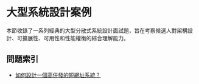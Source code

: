 # 大型系統設計案例

本節收錄了一系列經典的大型分散式系統設計面試題，旨在考察候選人對架構設計、可擴展性、可用性和性能權衡的綜合理解能力。

## 問題索引

- [如何設計一個高併發的短網址系統？](./how_to_design_a_tiny_url_system.md)
